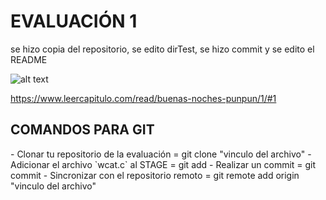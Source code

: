 <h1>EVALUACIÓN 1</h1>
 se hizo copia del repositorio, se edito dirTest, se hizo commit y se   edito el README 

  ![alt text](https://i.imgur.com/XN47CR3.jpeg) 

 https://www.leercapitulo.com/read/buenas-noches-punpun/1/#1 

 <h2>COMANDOS PARA GIT</h2> 
 - Clonar tu repositorio de la evaluación = git clone "vinculo del   archivo"
 - Adicionar el archivo `wcat.c` al STAGE = git add <wcat.c> 
 - Realizar un commit = git commit 
 - Sincronizar con el repositorio remoto = git remote add origin   "vinculo del archivo" 
